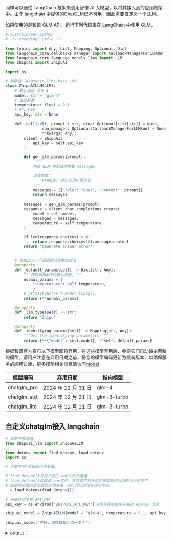 同样可以通过 LangChain 框架来调用智谱 AI 大模型，以将其接入到的应用框架中。由于 langchain 中提供的[ChatGLM](https://python.langchain.com/docs/integrations/llms/chatglm)已不可用，因此需要自定义一个LLM。

如果使用的是智谱 GLM API，运行下列代码来在 LangChain 中使用 GLM。

```python
#!/usr/bin/env python
# -*- encoding: utf-8 -*-

from typing import Any, List, Mapping, Optional, Dict
from langchain_core.callbacks.manager import CallbackManagerForLLMRun
from langchain_core.language_models.llms import LLM
from zhipuai import ZhipuAI

import os

# 继承自 langchain.llms.base.LLM
class ZhipuAILLM(LLM):
    # 默认选用 glm-4
    model: str = "glm-4"
    # 温度系数
    temperature: float = 0.1
    # API_Key
    api_key: str = None
    
    def _call(self, prompt : str, stop: Optional[List[str]] = None,
                run_manager: Optional[CallbackManagerForLLMRun] = None,
                **kwargs: Any):
        client = ZhipuAI(
            api_key = self.api_key
        )

        def gen_glm_params(prompt):
            '''
            构造 GLM 模型请求参数 messages

            请求参数：
                prompt: 对应的用户提示词
            '''
            messages = [{"role": "user", "content": prompt}]
            return messages
        
        messages = gen_glm_params(prompt)
        response = client.chat.completions.create(
            model = self.model,
            messages = messages,
            temperature = self.temperature
        )

        if len(response.choices) > 0:
            return response.choices[0].message.content
        return "generate answer error"


    # 首先定义一个返回默认参数的方法
    @property
    def _default_params(self) -> Dict[str, Any]:
        """获取调用API的默认参数。"""
        normal_params = {
            "temperature": self.temperature,
            }
        # print(type(self.model_kwargs))
        return {**normal_params}

    @property
    def _llm_type(self) -> str:
        return "Zhipu"

    @property
    def _identifying_params(self) -> Mapping[str, Any]:
        """Get the identifying parameters."""
        return {**{"model": self.model}, **self._default_params}

```

根据智谱官方宣布以下模型即将弃用，在这些模型弃用后，会将它们自动路由至新的模型。请用户注意在弃用日期之前，将您的模型编码更新为最新版本，以确保服务的顺畅过渡，更多模型相关信息请访问[model](https://open.bigmodel.cn/dev/howuse/model)

| 模型编码 | 弃用日期 | 指向模型 |
| --- | --- | --- |
| chatglm_pro | 2024 年 12 月 31 日 | glm-4 |
| chatglm_std | 2024 年 12 月 31 日 | glm-3-turbo |
| chatglm_lite | 2024 年 12 月 31 日 | glm-3-turbo |


## 自定义chatglm接入 langchain
```python
# 需要下载源码
from zhipuai_llm import ZhipuAILLM
```

```python
from dotenv import find_dotenv, load_dotenv
import os

# 读取本地/项目的环境变量。

# find_dotenv()寻找并定位.env文件的路径
# load_dotenv()读取该.env文件，并将其中的环境变量加载到当前的运行环境中
# 如果你设置的是全局的环境变量，这行代码则没有任何作用。
_ = load_dotenv(find_dotenv())

# 获取环境变量 API_KEY
api_key = os.environ["ZHIPUAI_API_KEY"] #填写控制台中获取的 APIKey 信息
```

```python
zhipuai_model = ZhipuAILLM(model = "glm-4", temperature = 0.1, api_key = api_key)  #model="glm-4-0520",
```

```python
zhipuai_model("你好，请你自我介绍一下！")
```

<details class="lake-collapse"><summary id="ud90c2766"><span class="ne-text">output：</span></summary><pre data-language="python" id="iOXbm" class="ne-codeblock language-python"><code>'你好！我是智谱清言，是清华大学 KEG 实验室和智谱 AI 公司于 2023 年共同训练的语言模型。我的目标是通过回答用户提出的问题来帮助他们解决问题。由于我是一个计算机程序，所以我没有自我意识，也不能像人类一样感知世界。我只能通过分析我所学到的信息来回答问题。'</code></pre></details>


